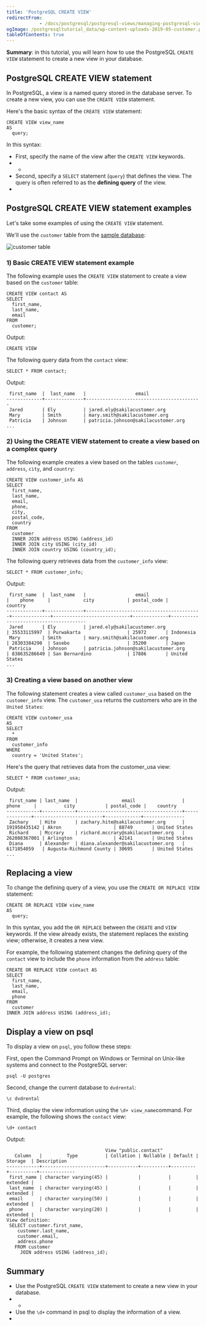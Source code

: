 ```yaml
---
title: 'PostgreSQL CREATE VIEW'
redirectFrom: 
            - /docs/postgresql/postgresql-views/managing-postgresql-views/
ogImage: /postgresqltutorial_data/wp-content-uploads-2019-05-customer.png
tableOfContents: true
---
```


**Summary**: in this tutorial, you will learn how to use the PostgreSQL `CREATE VIEW` statement to create a new view in your database.



## PostgreSQL CREATE VIEW statement



In PostgreSQL, a view is a named query stored in the database server. To create a new view, you can use the `CREATE VIEW` statement.



Here's the basic syntax of the `CREATE VIEW` statement:



```
CREATE VIEW view_name
AS
  query;
```



In this syntax:



- First, specify the name of the view after the `CREATE VIEW` keywords.
- -
- Second, specify a `SELECT` statement (`query`) that defines the view. The query is often referred to as the **defining query** of the view.
- 


## PostgreSQL CREATE VIEW statement examples



Let's take some examples of using the `CREATE VIEW` statement.



We'll use the `customer` table from the [sample database](https://www.postgresqltutorial.com/postgresql-getting-started/postgresql-sample-database/):



![customer table](/postgresqltutorial_data/wp-content-uploads-2019-05-customer.png)



### 1) Basic CREATE VIEW statement example



The following example uses the `CREATE VIEW` statement to create a view based on the `customer` table:



```
CREATE VIEW contact AS
SELECT
  first_name,
  last_name,
  email
FROM
  customer;
```



Output:



```
CREATE VIEW
```



The following query data from the `contact` view:



```
SELECT * FROM contact;
```



Output:



```
 first_name  |  last_name   |                  email
-------------+--------------+------------------------------------------
 Jared       | Ely          | jared.ely@sakilacustomer.org
 Mary        | Smith        | mary.smith@sakilacustomer.org
 Patricia    | Johnson      | patricia.johnson@sakilacustomer.org
...
```



### 2) Using the CREATE VIEW statement to create a view based on a complex query



The following example creates a view based on the tables `customer`, `address`, `city`, and `country`:



```
CREATE VIEW customer_info AS
SELECT
  first_name,
  last_name,
  email,
  phone,
  city,
  postal_code,
  country
FROM
  customer
  INNER JOIN address USING (address_id)
  INNER JOIN city USING (city_id)
  INNER JOIN country USING (country_id);
```



The following query retrieves data from the `customer_info` view:



```
SELECT * FROM customer_info;
```



Output:



```
 first_name  |  last_name   |                  email                   |    phone     |            city            | postal_code |                country
-------------+--------------+------------------------------------------+--------------+----------------------------+-------------+---------------------------------------
 Jared       | Ely          | jared.ely@sakilacustomer.org             | 35533115997  | Purwakarta                 | 25972       | Indonesia
 Mary        | Smith        | mary.smith@sakilacustomer.org            | 28303384290  | Sasebo                     | 35200       | Japan
 Patricia    | Johnson      | patricia.johnson@sakilacustomer.org      | 838635286649 | San Bernardino             | 17886       | United States
...
```



### 3) Creating a view based on another view



The following statement creates a view called `customer_usa` based on the `customer_info` view. The `customer_usa` returns the customers who are in the `United States`:



```
CREATE VIEW customer_usa
AS
SELECT
  *
FROM
  customer_info
WHERE
  country = 'United States';
```



Here's the query that retrieves data from the customer_usa view:



```
SELECT * FROM customer_usa;
```



Output:



```
 first_name | last_name  |                email                 |    phone     |          city           | postal_code |    country
------------+------------+--------------------------------------+--------------+-------------------------+-------------+---------------
 Zachary    | Hite       | zachary.hite@sakilacustomer.org      | 191958435142 | Akron                   | 88749       | United States
 Richard    | Mccrary    | richard.mccrary@sakilacustomer.org   | 262088367001 | Arlington               | 42141       | United States
 Diana      | Alexander  | diana.alexander@sakilacustomer.org   | 6171054059   | Augusta-Richmond County | 30695       | United States
...
```



## Replacing a view



To change the defining query of a view, you use the `CREATE OR REPLACE VIEW` statement:



```
CREATE OR REPLACE VIEW view_name
AS
  query;
```



In this syntax, you add the `OR REPLACE` between the `CREATE` and `VIEW` keywords. If the view already exists, the statement replaces the existing view; otherwise, it creates a new view.



For example, the following statement changes the defining query of the `contact` view to include the `phone` information from the `address` table:



```
CREATE OR REPLACE VIEW contact AS
SELECT
  first_name,
  last_name,
  email,
  phone
FROM
  customer
INNER JOIN address USING (address_id);
```



## Display a view on psql



To display a view on `psql`, you follow these steps:



First, open the Command Prompt on Windows or Terminal on Unix-like systems and connect to the PostgreSQL server:



```
psql -U postgres
```



Second, change the current database to `dvdrental`:



```
\c dvdrental
```



Third, display the view information using the `\d+ view_name`command. For example, the following shows the `contact` view:



```
\d+ contact
```



Output:



```
                                    View "public.contact"
   Column   |         Type          | Collation | Nullable | Default | Storage  | Description
------------+-----------------------+-----------+----------+---------+----------+-------------
 first_name | character varying(45) |           |          |         | extended |
 last_name  | character varying(45) |           |          |         | extended |
 email      | character varying(50) |           |          |         | extended |
 phone      | character varying(20) |           |          |         | extended |
View definition:
 SELECT customer.first_name,
    customer.last_name,
    customer.email,
    address.phone
   FROM customer
     JOIN address USING (address_id);
```



## Summary



- Use the PostgreSQL `CREATE VIEW` statement to create a new view in your database.
- -
- Use the `\d+` command in psql to display the information of a view.
- 
